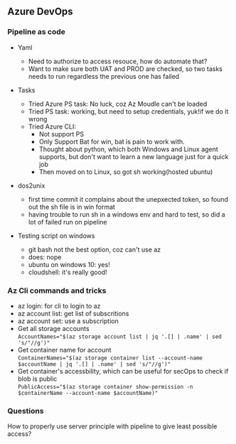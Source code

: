 ## Azure DevOps

### Pipeline as code
- Yaml  
    - Need to authorize to access resouce, how do automate that?  
    - Want to make sure both UAT and PROD are checked, so two tasks needs to run regardless the previous one has failed  

- Tasks  
    - Tried Azure PS task: No luck, coz Az Moudle can't be loaded  
    - Tried PS task: working, but need to setup credentials, yuk!if we do it wrong  
    - Tried Azure CLI:  
        - Not support PS  
        - Only Support Bat for win, bat is pain to work with.  
        - Thought about python, which both Windows and Linux agent supports, but don't want to learn a new language just for a quick job  
        - Then moved on to Linux, so got sh working(hosted ubuntu)

- dos2unix 
    - first time commit it complains about the unepxected token, so found out the sh file is in win format
    - having trouble to run sh in a windows env and hard to test, so did a lot of failed run on pipeline
- Testing script on windows
    - git bash not the best option, coz can't use az
    - does: nope
    - ubuntu on windows 10: yes!
    - cloudshell: it's really good!
    
### Az Cli commands and tricks
- az login: for cli to login to az
- az account list: get list of subscritions
- az account set: use a subscription
- Get all storage accounts  
```AccountNames="$(az storage account list | jq '.[] | .name' | sed 's/"//g')"```
- Get container name for account  
`ContainerNames="$(az storage container list --account-name $accountName | jq '.[] | .name' | sed 's/"//g')"`
- Get container's accessbility, which can be useful for secOps to check if blob is public  
`PublicAccess="$(az storage container show-permission -n $containerName --account-name $accountName)"`


### Questions
How to properly use server principle with pipeline to give least possible access? 